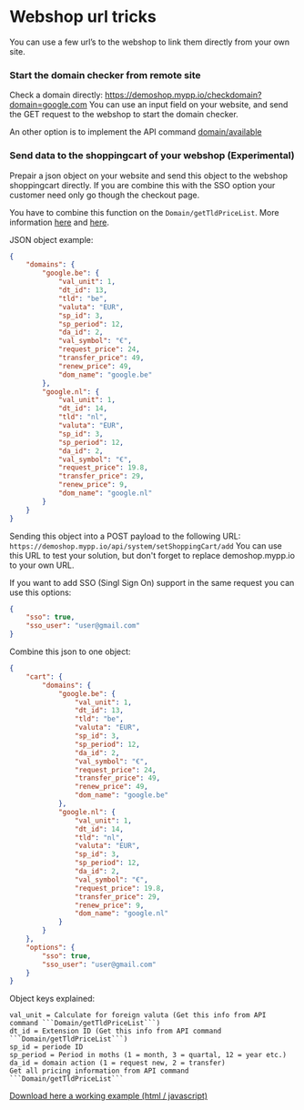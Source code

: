 # Webshop url tricks
You can use a few url’s to the webshop to link them directly from your own site.

### Start the domain checker from remote site
Check a domain directly: https://demoshop.mypp.io/checkdomain?domain=google.com
You can use an input field on your website, and send the GET request to the webshop to start the domain checker.

An other option is to implement the API command [domain/available](https://api.powerpanel.io/docs/Domain/available)


### Send data to the shoppingcart of your webshop (Experimental)
Prepair a json object on your website and send this object to the webshop shoppingcart directly. If you are combine this with the SSO option your customer need only go though the checkout page.

You have to combine this function on the ```Domain/getTldPriceList```. More information [here](https://api.powerpanel.io/docs/Domain/getTldPriceList) and [here](get-pricelist-api).

JSON object example:
```json
{
    "domains": {
        "google.be": {
            "val_unit": 1,
            "dt_id": 13,
            "tld": "be",
            "valuta": "EUR",
            "sp_id": 3,
            "sp_period": 12,
            "da_id": 2,
            "val_symbol": "€",
            "request_price": 24,
            "transfer_price": 49,
            "renew_price": 49,
            "dom_name": "google.be"
        },
        "google.nl": {
            "val_unit": 1,
            "dt_id": 14,
            "tld": "nl",
            "valuta": "EUR",
            "sp_id": 3,
            "sp_period": 12,
            "da_id": 2,
            "val_symbol": "€",
            "request_price": 19.8,
            "transfer_price": 29,
            "renew_price": 9,
            "dom_name": "google.nl"
        }
    }
}
```

Sending this object into a POST payload to the following URL: ```https://demoshop.mypp.io/api/system/setShoppingCart/add```
You can use this URL to test your solution, but don't forget to replace demoshop.mypp.io to your own URL.
          
If you want to add SSO (Singl Sign On) support in the same request you can use this options:

```JSON
{
	"sso": true,
	"sso_user": "user@gmail.com"
}
```

Combine this json to one object:

```json
{
	"cart": {
		"domains": {
			"google.be": {
				"val_unit": 1,
				"dt_id": 13,
				"tld": "be",
				"valuta": "EUR",
				"sp_id": 3,
				"sp_period": 12,
				"da_id": 2,
				"val_symbol": "€",
				"request_price": 24,
				"transfer_price": 49,
				"renew_price": 49,
				"dom_name": "google.be"
			},
			"google.nl": {
				"val_unit": 1,
				"dt_id": 14,
				"tld": "nl",
				"valuta": "EUR",
				"sp_id": 3,
				"sp_period": 12,
				"da_id": 2,
				"val_symbol": "€",
				"request_price": 19.8,
				"transfer_price": 29,
				"renew_price": 9,
				"dom_name": "google.nl"
			}
		}
	},
	"options": {
		"sso": true,
		"sso_user": "user@gmail.com"
	}
}

```


Object keys explained:

```
val_unit = Calculate for foreign valuta (Get this info from API command ```Domain/getTldPriceList```)
dt_id = Extension ID (Get this info from API command ```Domain/getTldPriceList```)
sp_id = periode ID
sp_period = Period in moths (1 = month, 3 = quartal, 12 = year etc.)
da_id = domain action (1 = request new, 2 = transfer)
Get all pricing information from API command ```Domain/getTldPriceList```
```

[Download here a working example (html / javascript)](files/addtocart.html)


